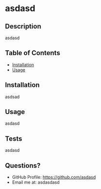 # asdasd  



## Description  

asdasd   

## Table of Contents  

* [Installation](#installation)
* [Usage](#usage)

 

## Installation  

asdsad  

## Usage  

asdasd  






## Tests  

asdasd  

## Questions?  

* GitHub Profile: https://github.com/asdasd
* Email me at: asdasdasd  


